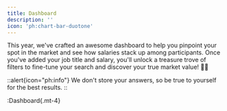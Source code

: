 ```yaml
---
title: Dashboard
description: ''
icon: 'ph:chart-bar-duotone'
---
```


This year, we've crafted an awesome dashboard to help you pinpoint your spot in the market and see how salaries stack up among participants. Once you've added your job title and salary, you'll unlock a treasure trove of filters to fine-tune your search and discover your true market value! 💼✨

::alert{icon="ph:info"}
  We don't store your answers, so be true to yourself for the best results.
::

:Dashboard{.mt-4}

